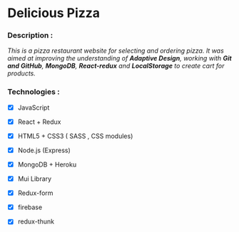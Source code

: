 # Delicious Pizza

### Description :

*This is a pizza restaurant website for selecting and ordering pizza. It was aimed at improving the understanding of **Adaptive Design**, working with **Git and GitHub**, **MongoDB**, **React-redux** and **LocalStorage** to create cart for products.*

### Technologies :
-[x] JavaScript
- [x] React + Redux
-[x] HTML5 + CSS3 ( SASS , CSS modules)
-[x] Node.js (Express)
- [x] MongoDB + Heroku
- [x] Mui Library
- [x] Redux-form
- [x] firebase
- [x] redux-thunk

